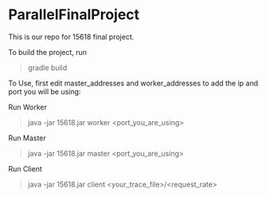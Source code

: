 # ParallelFinalProject
This is our repo for 15618 final project.

To build the project, run


>gradle build

To Use, first edit master_addresses and worker_addresses to add the ip and port you will be using:


Run Worker


>java -jar 15618.jar worker <port_you_are_using>

Run Master


>java -jar 15618.jar master <port_you_are_using>

Run Client


>java -jar 15618.jar client <your_trace_file>/<request_rate>
